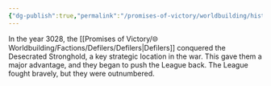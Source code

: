 ```yaml
---
{"dg-publish":true,"permalink":"/promises-of-victory/worldbuilding/historic-events/war/the-tides-turn/","title":"The Tides Turn","noteIcon":"History","created":"2023-01-25T02:26:52.937+01:00","updated":"2023-03-29T21:23:58.903+02:00"}
---
```


In the year 3028, the [[Promises of Victory/🌐Worldbuilding/Factions/Defilers/Defilers\|Defilers]] conquered the Desecrated Stronghold, a key strategic location in the war. This gave them a major advantage, and they began to push the League back. The League fought bravely, but they were outnumbered. 